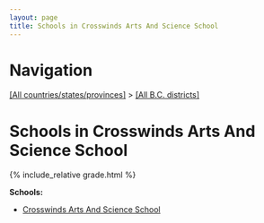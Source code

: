 ```yaml
---
layout: page
title: Schools in Crosswinds Arts And Science School
---
```

# Navigation

[[All countries/states/provinces]](../..) > [[All B.C. districts]](..)

# Schools in Crosswinds Arts And Science School

{% include_relative grade.html %}

**Schools:**

- [Crosswinds Arts And Science School](Crosswinds_Arts_And_Science_School.md)
